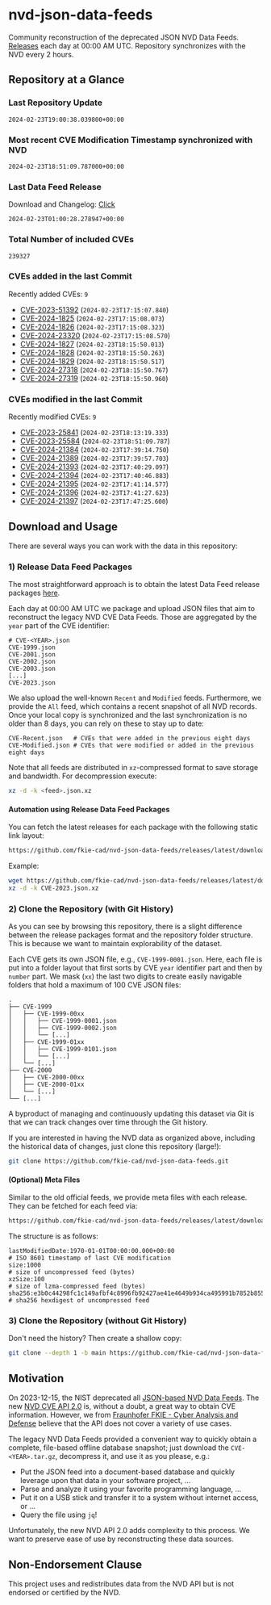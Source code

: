 # nvd-json-data-feeds

Community reconstruction of the deprecated JSON NVD Data Feeds. 
[Releases](https://github.com/fkie-cad/nvd-json-data-feeds/releases/latest) each day at 00:00 AM UTC.
Repository synchronizes with the NVD every 2 hours.

## Repository at a Glance

### Last Repository Update

```plain
2024-02-23T19:00:38.039800+00:00
```

### Most recent CVE Modification Timestamp synchronized with NVD

```plain
2024-02-23T18:51:09.787000+00:00
```

### Last Data Feed Release

Download and Changelog: [Click](https://github.com/fkie-cad/nvd-json-data-feeds/releases/latest)

```plain
2024-02-23T01:00:28.278947+00:00
```

### Total Number of included CVEs

```plain
239327
```

### CVEs added in the last Commit

Recently added CVEs: `9`

* [CVE-2023-51392](CVE-2023/CVE-2023-513xx/CVE-2023-51392.json) (`2024-02-23T17:15:07.840`)
* [CVE-2024-1825](CVE-2024/CVE-2024-18xx/CVE-2024-1825.json) (`2024-02-23T17:15:08.073`)
* [CVE-2024-1826](CVE-2024/CVE-2024-18xx/CVE-2024-1826.json) (`2024-02-23T17:15:08.323`)
* [CVE-2024-23320](CVE-2024/CVE-2024-233xx/CVE-2024-23320.json) (`2024-02-23T17:15:08.570`)
* [CVE-2024-1827](CVE-2024/CVE-2024-18xx/CVE-2024-1827.json) (`2024-02-23T18:15:50.013`)
* [CVE-2024-1828](CVE-2024/CVE-2024-18xx/CVE-2024-1828.json) (`2024-02-23T18:15:50.263`)
* [CVE-2024-1829](CVE-2024/CVE-2024-18xx/CVE-2024-1829.json) (`2024-02-23T18:15:50.517`)
* [CVE-2024-27318](CVE-2024/CVE-2024-273xx/CVE-2024-27318.json) (`2024-02-23T18:15:50.767`)
* [CVE-2024-27319](CVE-2024/CVE-2024-273xx/CVE-2024-27319.json) (`2024-02-23T18:15:50.960`)


### CVEs modified in the last Commit

Recently modified CVEs: `9`

* [CVE-2023-25841](CVE-2023/CVE-2023-258xx/CVE-2023-25841.json) (`2024-02-23T18:13:19.333`)
* [CVE-2023-25584](CVE-2023/CVE-2023-255xx/CVE-2023-25584.json) (`2024-02-23T18:51:09.787`)
* [CVE-2024-21384](CVE-2024/CVE-2024-213xx/CVE-2024-21384.json) (`2024-02-23T17:39:14.750`)
* [CVE-2024-21389](CVE-2024/CVE-2024-213xx/CVE-2024-21389.json) (`2024-02-23T17:39:57.703`)
* [CVE-2024-21393](CVE-2024/CVE-2024-213xx/CVE-2024-21393.json) (`2024-02-23T17:40:29.097`)
* [CVE-2024-21394](CVE-2024/CVE-2024-213xx/CVE-2024-21394.json) (`2024-02-23T17:40:46.883`)
* [CVE-2024-21395](CVE-2024/CVE-2024-213xx/CVE-2024-21395.json) (`2024-02-23T17:41:14.577`)
* [CVE-2024-21396](CVE-2024/CVE-2024-213xx/CVE-2024-21396.json) (`2024-02-23T17:41:27.623`)
* [CVE-2024-21397](CVE-2024/CVE-2024-213xx/CVE-2024-21397.json) (`2024-02-23T17:47:25.600`)


## Download and Usage

There are several ways you can work with the data in this repository:

### 1) Release Data Feed Packages

The most straightforward approach is to obtain the latest Data Feed release packages [here](https://github.com/fkie-cad/nvd-json-data-feeds/releases/latest).

Each day at 00:00 AM UTC we package and upload JSON files that aim to reconstruct the legacy NVD CVE Data Feeds.
Those are aggregated by the `year` part of the CVE identifier:

```
# CVE-<YEAR>.json
CVE-1999.json
CVE-2001.json
CVE-2002.json
CVE-2003.json
[...]
CVE-2023.json
```

We also upload the well-known `Recent` and `Modified` feeds.
Furthermore, we provide the `All` feed, which contains a recent snapshot of all NVD records.
Once your local copy is synchronized and the last synchronization is no older than 8 days, you can rely on these to stay up to date:

```plain
CVE-Recent.json   # CVEs that were added in the previous eight days
CVE-Modified.json # CVEs that were modified or added in the previous eight days
```

Note that all feeds are distributed in `xz`-compressed format to save storage and bandwidth.
For decompression execute:

```sh
xz -d -k <feed>.json.xz
```


#### Automation using Release Data Feed Packages

You can fetch the latest releases for each package with the following static link layout:

```sh
https://github.com/fkie-cad/nvd-json-data-feeds/releases/latest/download/CVE-<YEAR>.json.xz
```

Example:

```sh
wget https://github.com/fkie-cad/nvd-json-data-feeds/releases/latest/download/CVE-2023.json.xz
xz -d -k CVE-2023.json.xz
```



### 2) Clone the Repository (with Git History)

As you can see by browsing this repository, there is a slight difference between the release packages format and the repository folder structure.
This is because we want to maintain explorability of the dataset.

Each CVE gets its own JSON file, e.g., `CVE-1999-0001.json`.
Here, each file is put into a folder layout that first sorts by CVE `year` identifier part and then by `number` part.
We mask (`xx`) the last two digits to create easily navigable folders that hold a maximum of 100 CVE JSON files:

```plain
.
├── CVE-1999
│   ├── CVE-1999-00xx
│   │   ├── CVE-1999-0001.json
│   │   ├── CVE-1999-0002.json
│   │   └── [...]
│   ├── CVE-1999-01xx
│   │   ├── CVE-1999-0101.json
│   │   └── [...]
│   └── [...]
├── CVE-2000
│   ├── CVE-2000-00xx
│   ├── CVE-2000-01xx
│   └── [...]
└── [...]
```

A byproduct of managing and continuously updating this dataset via Git is that we can track changes over time through the Git history.

If you are interested in having the NVD data as organized above, including the historical data of changes, just clone this repository (large!):

```sh
git clone https://github.com/fkie-cad/nvd-json-data-feeds.git
```

#### (Optional) Meta Files

Similar to the old official feeds, we provide meta files with each release. They can be fetched for each feed via:

```sh
https://github.com/fkie-cad/nvd-json-data-feeds/releases/latest/download/CVE-<YEAR>.meta
```

The structure is as follows:

```plain
lastModifiedDate:1970-01-01T00:00:00.000+00:00                          # ISO 8601 timestamp of last CVE modification
size:1000                                                               # size of uncompressed feed (bytes)
xzSize:100                                                              # size of lzma-compressed feed (bytes)
sha256:e3b0c44298fc1c149afbf4c8996fb92427ae41e4649b934ca495991b7852b855 # sha256 hexdigest of uncompressed feed
```


### 3) Clone the Repository (without Git History)

Don't need the history? Then create a shallow copy:

```sh
git clone --depth 1 -b main https://github.com/fkie-cad/nvd-json-data-feeds.git
```

## Motivation

On 2023-12-15, the NIST deprecated all [JSON-based NVD Data Feeds](https://nvd.nist.gov/vuln/data-feeds#divRetirementBanner-1).
The new [NVD CVE API 2.0](https://nvd.nist.gov/developers/vulnerabilities) is, without a doubt, a great way to obtain CVE information.
However, we from [Fraunhofer FKIE - Cyber Analysis and Defense](https://www.fkie.fraunhofer.de/en/departments/cad.html) believe that the API does not cover a variety of use cases.

The legacy NVD Data Feeds provided a convenient way to quickly obtain a complete, file-based offline database snapshot; just download the `CVE-<YEAR>.tar.gz`, decompress it, and use it as you please, e.g.:

* Put the JSON feed into a document-based database and quickly leverage upon that data in your software project, ...
* Parse and analyze it using your favorite programming language, ...
* Put it on a USB stick and transfer it to a system without internet access, or ...
* Query the file using `jq`!

Unfortunately, the new NVD API 2.0 adds complexity to this process.
We want to preserve ease of use by reconstructing these data sources.

## Non-Endorsement Clause

This project uses and redistributes data from the NVD API but is not endorsed or certified by the NVD.